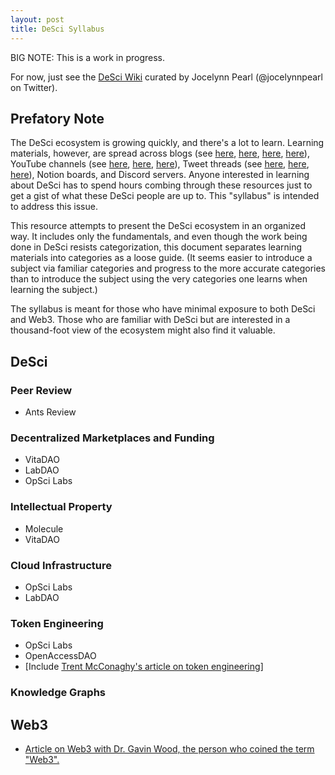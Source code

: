 ```yaml
---
layout: post
title: DeSci Syllabus
---
```


BIG NOTE: This is a work in progress. 

For now, just see the [DeSci Wiki](https://docs.google.com/document/d/1aQC6zn-eXflSmpts0XGE7CawbUEHwnL6o-OFXO52PTc/edit?usp=sharing) curated by Jocelynn Pearl (@jocelynnpearl on Twitter).

## Prefatory Note
The DeSci ecosystem is growing quickly, and there's a lot to learn. Learning materials, however, are spread across blogs (see [here](https://medium.com/molecule-blog), [here](https://vitadao.medium.com/), [here](https://arye.substack.com/p/building-a-labdao-for-web3-biotech), [here](https://pulse.opsci.io/)), YouTube channels (see [here](https://www.youtube.com/channel/UCiZKdSeJ9VPFR5BtKnbN4fQ), [here](https://www.youtube.com/channel/UC0Ao1jhEL4LHg59MQ-4Zhmg), [here](https://www.youtube.com/channel/UCwMN9E4uZ0jYOo9rDuFb0_Q)), Tweet threads (see [here](https://twitter.com/heyjudka/status/1471245665032278019?s=20&t=w3ciZ2eutGQqq836OOKyWQ), [here](https://twitter.com/jasoncrawford/status/1424104124187033603?s=20&t=w8w0DcavWJZYBl-PVYFudg), [here](https://twitter.com/0xboodle/status/1457140825465364480?s=20&t=rKeOleEeOpBYr_fEzc3ZZg)), Notion boards, and Discord servers. Anyone interested in learning about DeSci has to spend hours combing through these resources just to get a gist of what these DeSci people are up to. This "syllabus" is intended to address this issue.

This resource attempts to present the DeSci ecosystem in an organized way. It includes only the fundamentals, and even though the work being done in DeSci resists categorization, this document separates learning materials into categories as a loose guide. (It seems easier to introduce a subject via familiar categories and progress to the more accurate categories than to introduce the subject using the very categories one learns when learning the subject.)

The syllabus is meant for those who have minimal exposure to both DeSci and Web3. Those who are familiar with DeSci but are interested in a thousand-foot view of the ecosystem might also find it valuable. 

## DeSci

### Peer Review
- Ants Review

### Decentralized Marketplaces and Funding
- VitaDAO
- LabDAO
- OpSci Labs

### Intellectual Property
- Molecule
- VitaDAO

### Cloud Infrastructure
- OpSci Labs
- LabDAO

### Token Engineering
- OpSci Labs
- OpenAccessDAO
- [Include [Trent McConaghy's article on token engineering](https://blog.oceanprotocol.com/towards-a-practice-of-token-engineering-b02feeeff7ca)]

### Knowledge Graphs


## Web3
- [Article on Web3 with Dr. Gavin Wood, the person who coined the term "Web3".](https://www.wired.com/story/web3-gavin-wood-interview/) 

